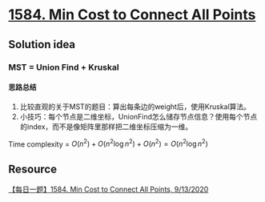 # [1584. Min Cost to Connect All Points](https://leetcode.com/problems/min-cost-to-connect-all-points/description/)

## Solution idea
### MST = Union Find + Kruskal
#### 思路总结
1. 比较直观的关于MST的题目：算出每条边的weight后，使用Kruskal算法。
2. 小技巧：每个节点是二维坐标，UnionFind怎么储存节点信息？使用每个节点的index，而不是像矩阵里那样把二维坐标压缩为一维。

Time complexity = $O(n^2) + O(n^2\log n^2) + O(n^2) = O(n^2\log n^2)$

## Resource
[【每日一题】1584. Min Cost to Connect All Points, 9/13/2020](https://www.youtube.com/watch?v=ZVh2WTcE8EY&ab_channel=HuifengGuan)